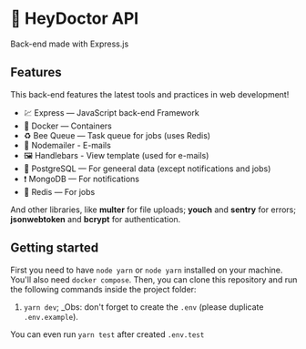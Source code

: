 
 # 🏥 HeyDoctor API

Back-end made with Express.js

## Features
This back-end features the latest tools and practices in web development!

- 💹 Express — JavaScript back-end Framework
- 🐋 Docker — Containers
- ♻️ Bee Queue — Task queue for jobs (uses Redis)
- 💌 Nodemailer - E-mails
- 🖼️ Handlebars - View template (used for e-mails)
- 💖 PostgreSQL — For geneeral data (except notifications and jobs)
-  ❗ MongoDB — For notifications
- 💖 Redis — For jobs

And other libraries, like **multer** for file uploads; **youch** and **sentry** for errors; **jsonwebtoken** and **bcrypt** for authentication.


## Getting started

First you need to have `node
yarn` or `node
yarn` installed on your machine. You'll also need `docker compose`. Then, you can clone this repository and run the following commands inside the project folder:

1. `yarn dev`;
_Obs: don't forget to create the `.env` (please duplicate `.env.example`).

You can even run `yarn test` after created `.env.test`
